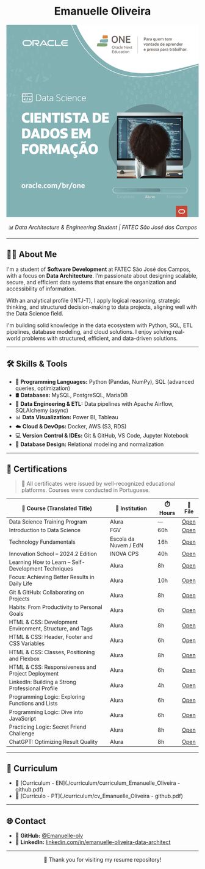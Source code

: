<h1 align="center">Emanuelle Oliveira</h1>

<p align="center">
  <img src="./images/E_O_Template+ONE+Aluno+DataScience_PT.png" alt="Banner of Emanuelle Oliveira" width="600">
</p>

<p align="center">
  <em>📊 Data Architecture & Engineering Student | FATEC São José dos Campos</em>
</p>

---

## 👩‍💻 About Me

I'm a student of **Software Development** at FATEC São José dos Campos, with a focus on **Data Architecture**. I’m passionate about designing scalable, secure, and efficient data systems that ensure the organization and accessibility of information.

With an analytical profile (INTJ-T), I apply logical reasoning, strategic thinking, and structured decision-making to data projects, aligning well with the Data Science field.

I'm building solid knowledge in the data ecosystem with Python, SQL, ETL pipelines, database modeling, and cloud solutions. I enjoy solving real-world problems with structured, efficient, and data-driven solutions.

---

## 🛠️ Skills & Tools

- 🐍 **Programming Languages:** Python (Pandas, NumPy), SQL (advanced queries, optimization)  
- 🛢️ **Databases:** MySQL, PostgreSQL, MariaDB  
- 🔁 **Data Engineering & ETL:** Data pipelines with Apache Airflow, SQLAlchemy (async)  
- 📊 **Data Visualization:** Power BI, Tableau  
- ☁️ **Cloud & DevOps:** Docker, AWS (S3, RDS)  
- 💻 **Version Control & IDEs:** Git & GitHub, VS Code, Jupyter Notebook  
- 🧱 **Database Design:** Relational modeling and normalization  

---

## 📜 Certifications

> 📝 All certificates were issued by well-recognized educational platforms. Courses were conducted in Portuguese.

| 📘 Course (Translated Title)                                   | 🏫 Institution | ⏱️ Hours | 📎 File |
|----------------------------------------------------------------|----------------|----------|---------|
| Data Science Training Program                                  | Alura          | —        | [Open](./certificates/aluno%20alura%20data%20science.pdf) |
| Introduction to Data Science                                   | FGV            | 60h      | [Open](./certificates/certificado_Fgv_curso_gratuito_ciencia-de_dados_60h_14_16_2024.pdf) |
| Technology Fundamentals                                        | Escola da Nuvem / EdN | 16h | [Open](./certificates/Certificado+Trilha+de+Fundamentos+de+Tecnologia+EdN%20.pdf) |
| Innovation School – 2024.2 Edition                             | INOVA CPS      | 40h      | [Open](./certificates/escola_inovadores_2024_2.pdf) |
| Learning How to Learn – Self-Development Techniques            | Alura          | 8h       | [Open](./certificates/Emanuelle_Curso_Aprender_a_aprender_t%C3%A9cnicas_para_seu_autodesenvolvimento_Alura.pdf) |
| Focus: Achieving Better Results in Daily Life                  | Alura          | 10h      | [Open](./certificates/Emanuelle_Curso_Foco_trazendo_mais_resultados_para_o_dia_a_dia-Alura.pdf) |
| Git & GitHub: Collaborating on Projects                        | Alura          | 8h       | [Open](./certificates/Emanuelle_Curso_Git_e_GitHub_compartilhando_e_colaborando_em_projetos-Alura.pdf) |
| Habits: From Productivity to Personal Goals                    | Alura          | 6h       | [Open](./certificates/Emanuelle_Curso_H%C3%A1bitos_da_produtividade_%C3%A0s_metas_pessoais-Alura.pdf) |
| HTML & CSS: Development Environment, Structure, and Tags       | Alura          | 8h       | [Open](./certificates/Emanuelle_Curso_HTML_e_CSS_ambientes_de_desenvolvimento_estrutura_de_arquivos_e_tags-Alura.pdf) |
| HTML & CSS: Header, Footer and CSS Variables                   | Alura          | 6h       | [Open](./certificates/Emanuelle_Curso_HTML_e_CSS_cabe%C3%A7alho_footer_e_vari%C3%A1veis_CSS-Alura.pdf) |
| HTML & CSS: Classes, Positioning and Flexbox                   | Alura          | 8h       | [Open](./certificates/Emanuelle_Curso_HTML_e_CSS_Classes_posicionamento_e_Flexbox-Alura.pdf) |
| HTML & CSS: Responsiveness and Project Deployment              | Alura          | 6h       | [Open](./certificates/Emanuelle_Curso_HTML_e_CSS_trabalhando_com_responsividade_e_publica%C3%A7%C3%A3o_de_projetos-Alura.pdf) |
| LinkedIn: Building a Strong Professional Profile               | Alura          | 4h       | [Open](./certificates/Emanuelle_Curso_LinkedIn_como_fazer_o_seu_perfil_trabalhar_para_voc%C3%AA-Alura.pdf) |
| Programming Logic: Exploring Functions and Lists               | Alura          | 6h       | [Open](./certificates/Emanuelle_Curso_L%C3%B3gica_de_programa%C3%A7%C3%A3o_explore_fun%C3%A7%C3%B5es_e_listas-Alura.pdf) |
| Programming Logic: Dive into JavaScript                        | Alura          | 6h       | [Open](./certificates/Emanuelle_Curso_L%C3%B3gica_de_programa%C3%A7%C3%A3o_mergulhe_em_programa%C3%A7%C3%A3o_com_JavaScript-Alura.pdf) |
| Practicing Logic: Secret Friend Challenge                      | Alura          | 8h       | [Open](./certificates/Emanuelle_Curso_Praticando_Logica_de_programa%C3%A7%C3%A3o_Challenge_amigo_secreto-Alura.pdf) |
| ChatGPT: Optimizing Result Quality                             | Alura          | 8h       | [Open](./certificates/Emanuelle_Curso_ChatGPT_otimizando_a_qualidade_dos_resultados-Alura.pdf) |

---

## 📄 Curriculum

- 📁 [Curriculum - EN](./curriculum/curriculum_Emanuelle_Oliveira - github.pdf)  
- 📁 [Currículo - PT](./curriculum/cv_Emanuelle_Oliveira - github.pdf)

---

## 🌐 Contact

- 🔗 **GitHub:** [@Emanuelle-olv](https://github.com/Emanuelle-olv)  
- 🔗 **LinkedIn:** [linkedin.com/in/emanuelle-oliveira-data-architect](https://www.linkedin.com/in/emanuelle-oliveira-data-architect)

---

<p align="center">
  💙 Thank you for visiting my resume repository!
</p>
